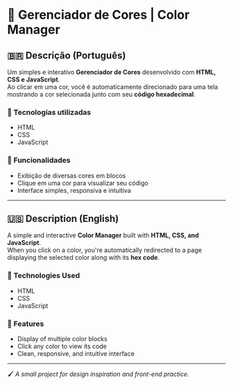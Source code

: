 # 🎨 Gerenciador de Cores | Color Manager

## 🇧🇷 Descrição (Português)

Um simples e interativo **Gerenciador de Cores** desenvolvido com **HTML, CSS e JavaScript**.  
Ao clicar em uma cor, você é automaticamente direcionado para uma tela mostrando a cor selecionada junto com seu **código hexadecimal**.  

### 🔧 Tecnologias utilizadas
- HTML  
- CSS  
- JavaScript  

### 🚀 Funcionalidades
- Exibição de diversas cores em blocos  
- Clique em uma cor para visualizar seu código  
- Interface simples, responsiva e intuitiva  

---

## 🇺🇸 Description (English)

A simple and interactive **Color Manager** built with **HTML, CSS, and JavaScript**.  
When you click on a color, you're automatically redirected to a page displaying the selected color along with its **hex code**.  

### 🔧 Technologies Used
- HTML  
- CSS  
- JavaScript  

### 🚀 Features
- Display of multiple color blocks  
- Click any color to view its code  
- Clean, responsive, and intuitive interface  

---

🖌️ *A small project for design inspiration and front-end practice.*
